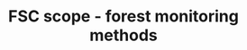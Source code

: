 ---
title: 'FSC scope - forest monitoring methods'
slug: 'fsc-resource-scope-forest-monitoring-methods'
description: 'select from control list'
required: False
vocabulary: 'fsc-resource-scope-forest-monitoring-methods.txt'
policy: 'Controlled value. Multi select from control list.'
---